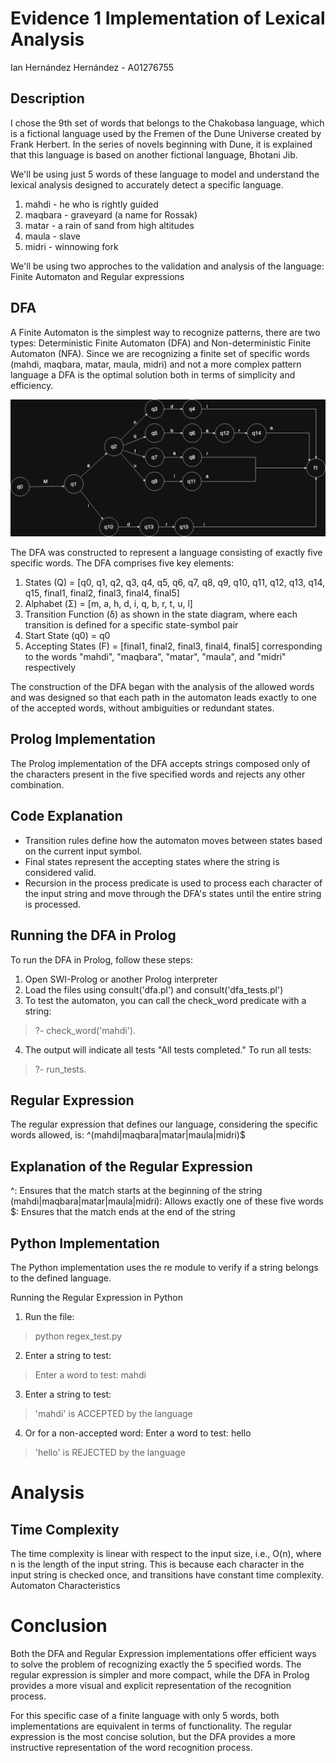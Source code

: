 # Evidence 1 Implementation of Lexical Analysis
Ian Hernández Hernández - A01276755

## Description

I chose the 9th set of words that belongs to the Chakobasa language, which is a fictional language used by the Fremen of the Dune Universe created by Frank Herbert. In the series of novels beginning with Dune, it is explained that this language is based on another fictional language, Bhotani Jib.

We'll  be using just 5 words of these language to model and understand the lexical analysis designed to accurately detect a specific language.

1. mahdi - he who is rightly guided
2. maqbara - graveyard (a name for Rossak)
3. matar - a rain of sand from high altitudes
4. maula - slave
5. midri - winnowing fork

We'll be using two approches to the validation and analysis of the language: Finite Automaton and Regular expressions

## DFA
A Finite Automaton is the simplest way to recognize patterns, there are two types: Deterministic Finite Automaton (DFA) and Non-deterministic Finite Automaton (NFA). Since we are recognizing a finite set of specific words (mahdi, maqbara, matar, maula, midri) and not a more complex pattern language a DFA is the optimal solution both in terms of simplicity and efficiency.

![DFA](./DFA.png)

The DFA was constructed to represent a language consisting of exactly five specific words. The DFA comprises five key elements:

1. States (Q) = [q0, q1, q2, q3, q4, q5, q6, q7, q8, q9, q10, q11, q12, q13, q14, q15, final1, final2, final3, final4, final5]
2. Alphabet (Σ) = [m, a, h, d, i, q, b, r, t, u, l]
3. Transition Function (δ) as shown in the state diagram, where each transition is defined for a specific state-symbol pair
4. Start State (q0) = q0
5. Accepting States (F) = [final1, final2, final3, final4, final5] corresponding to the words "mahdi", "maqbara", "matar", "maula", and "midri" respectively

The construction of the DFA began with the analysis of the allowed words and was designed so that each path in the automaton leads exactly to one of the accepted words, without ambiguities or redundant states.

## Prolog Implementation
The Prolog implementation of the DFA accepts strings composed only of the characters present in the five specified words and rejects any other combination.

## Code Explanation
* Transition rules define how the automaton moves between states based on the current input symbol.
* Final states represent the accepting states where the string is considered valid.
* Recursion in the process predicate is used to process each character of the input string and move through the DFA's states until the entire string is processed.

## Running the DFA in Prolog
To run the DFA in Prolog, follow these steps:

1. Open SWI-Prolog or another Prolog interpreter
2. Load the files using consult('dfa.pl') and consult('dfa_tests.pl')
3. To test the automaton, you can call the check_word predicate with a string:

> ?- check_word('mahdi').

4. The output will indicate all tests "All tests completed."
To run all tests:
> ?- run_tests.

## Regular Expression

The regular expression that defines our language, considering the specific words allowed, is:
^(mahdi|maqbara|matar|maula|midri)$

## Explanation of the Regular Expression

^: Ensures that the match starts at the beginning of the string
(mahdi|maqbara|matar|maula|midri): Allows exactly one of these five words
$: Ensures that the match ends at the end of the string

## Python Implementation
The Python implementation uses the re module to verify if a string belongs to the defined language.

Running the Regular Expression in Python

1. Run the file:
> python regex_test.py
2. Enter a string to test:
> Enter a word to test: mahdi
3. Enter a string to test:
> 'mahdi' is ACCEPTED by the language
4. Or for a non-accepted word:
Enter a word to test: hello
> 'hello' is REJECTED by the language

# Analysis
## Time Complexity
The time complexity is linear with respect to the input size, i.e., O(n), where n is the length of the input string. This is because each character in the input string is checked once, and transitions have constant time complexity.
Automaton Characteristics

# Conclusion
Both the DFA and Regular Expression implementations offer efficient ways to solve the problem of recognizing exactly the 5 specified words. The regular expression is simpler and more compact, while the DFA in Prolog provides a more visual and explicit representation of the recognition process.

For this specific case of a finite language with only 5 words, both implementations are equivalent in terms of functionality. The regular expression is the most concise solution, but the DFA provides a more instructive representation of the word recognition process.